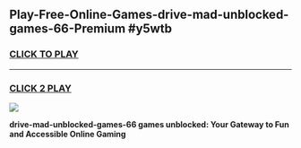 
## Play-Free-Online-Games-drive-mad-unblocked-games-66-Premium #y5wtb
<h3>
<a href="https://premium.freeplayer.one?title=drive-mad-unblocked-games-66&ref=8M">CLICK TO PLAY</a></h3>
<hr>

<h3>
<a href="https://premium.freeplayer.one?title=drive-mad-unblocked-games-66&ref=8M">CLICK 2 PLAY</a>
  
</h3>

<a href="https://premium.freeplayer.one?title=drive-mad-unblocked-games-66&ref=8M"><img src="https://clearcache.store/games.png"></a>


**drive-mad-unblocked-games-66 games unblocked: Your Gateway to Fun and Accessible Online Gaming**
